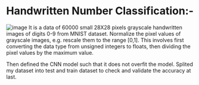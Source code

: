 # Handwritten Number Classification:-

![image](https://user-images.githubusercontent.com/62549297/126866200-580e346a-d745-43f4-a2db-af0b4afd502a.png)
It is a data of 60000 small 28X28 pixels grayscale handwritten images of digits 0-9 from MNIST dataset.
Normalize the pixel values of grayscale images, e.g. rescale them to the range [0,1]. This involves first converting the 
data type from unsigned integers to floats, then dividing the pixel values by the maximum value.

Then defined the CNN model such that it does not overfit the model. Splited my dataset into test and train dataset to 
check and validate the accuracy at last.
